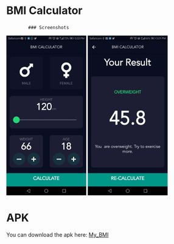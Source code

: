 
# BMI Calculator

            ### Screenshots
 <img src="ScreenShots/screen1.jpeg" width="210"> <img src="ScreenShots/screen2.jpeg" width="210">
 
# APK
You can download the apk here: [My_BMI](https://docs.google.com/uc?export=download&id=19qmpAoAMzx7knOn7S2i_ogykGlzdprln)
